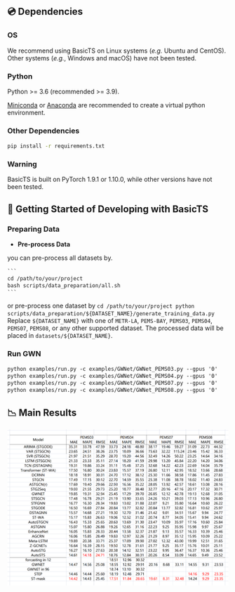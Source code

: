 

## 💿 Dependencies

### OS

We recommend using BasicTS on Linux systems (*e.g.* Ubuntu and CentOS). 
Other systems (*e.g.*, Windows and macOS) have not been tested.

### Python

Python >= 3.6 (recommended >= 3.9).

[Miniconda](https://docs.conda.io/en/latest/miniconda.html) or [Anaconda](https://www.anaconda.com/) are recommended to create a virtual python environment.

### Other Dependencies

```bash
pip install -r requirements.txt
```

### Warning

BasicTS is built on PyTorch 1.9.1 or 1.10.0, while other versions have not been tested.


## 🎯 Getting Started of Developing with BasicTS

### Preparing Data


- **Pre-process Data**

you can pre-process all datasets by.

    ```
    cd /path/to/your/project
    bash scripts/data_preparation/all.sh
    ```

or  pre-process one dataset by
    ```
    cd /path/to/your/project
    python scripts/data_preparation/${DATASET_NAME}/generate_training_data.py
    ```
    Replace `${DATASET_NAME}` with one of `METR-LA`, `PEMS-BAY`, `PEMS03`, `PEMS04`, `PEMS07`, `PEMS08`, or any other supported dataset. The processed data will be placed in `datasets/${DATASET_NAME}`.



### Run GWN

```
python examples/run.py -c examples/GWNet/GWNet_PEMS03.py --gpus '0'
python examples/run.py -c examples/GWNet/GWNet_PEMS04.py --gpus '0'
python examples/run.py -c examples/GWNet/GWNet_PEMS07.py --gpus '0'
python examples/run.py -c examples/GWNet/GWNet_PEMS08.py --gpus '0'

```



## 📉 Main Results

![Main results.](results/results.png)


